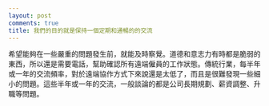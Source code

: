 ```yaml
---
layout: post
comments: true
title: 我們的目的就是保持一個定期和通暢的的交流
---
```




希望能夠在一些嚴重的問題發生前，就能及時察覺。道德和意志力有時都是脆弱的東西，所以還是需要電話，幫助確認所有遠端僱員的工作狀態。傳統行業，每半年或一年的交流頻率，對於遠端協作方式下來說還是太低了，而且是很難發現一些細小的問題。這些半年或一年的交流，一般談論的都是公司長期規劃、薪資調整、升職等問題。

